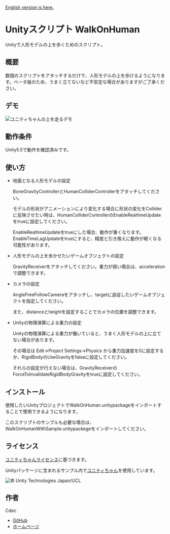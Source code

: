 [English version is here.](https://github.com/CdecPGL/Unity-Script-WalkOnHuman/blob/master/README_en.md)

Unityスクリプト WalkOnHuman
====

Unityで人形モデルの上を歩くためのスクリプト。

## 概要

数個のスクリプトをアタッチするだけで、人形モデルの上を歩けるようになります。ベータ版のため、うまく立てないなど不安定な場合がありますがご了承ください。

## デモ

![ユニティちゃんの上を走るデモ](https://github.com/CdecPGL/ImageRepository/blob/master/WalkOnHumanDemo.gif?raw=true)

## 動作条件

Unity5.5で動作を確認済みです。

## 使い方

- 地面となる人形モデルの設定

    BoneGravityControllerとHumanColliderControllerをアタッチしてください。

    モデルの形状がアニメーションにより変化する場合に形状の変化をColliderに反映させたい時は、HumanColliderControllerのEnableRealtimeUpdateをtrueに設定してください。

    EnableRealtimeUpdateをtrueにした場合、動作が重くなります。EnableTimeLagUpdateをtrueにすると、精度と引き換えに動作が軽くなる可能性があります。

- 人形モデルの上を歩かせたいゲームオブジェクトの設定

    GravityReceiverをアタッチしてください。重力が弱い場合は、accelerationで調整できます。

- カメラの設定

    AngleFreeFollowCameraをアタッチし、targetに追従したいゲームオブジェクトを指定してください。

    また、distanceとheightを設定することでカメラの位置を調整できます。

- Unityの物理演算による重力の設定

    Unityの物理演算による重力が働いていると、うまく人形モデルの上に立てない場合があります。

    その場合は Edit->Project Settings->Physics から重力加速度を0に設定するか、RigidBodyのUseGravityをfalseに設定してください。

    それらの設定が行えない場合は、GravityReceiverのForceToInvalidateRigidBodyGravityをtrueに設定してください。

## インストール

使用したいUnityプロジェクトでWalkOnHuman.unitypackageをインポートすることで使用できるようになります。

このスクリプトのサンプルも必要な場合は、WalkOnHumanWithSample.unitypackegeをインポートしてください。

## ライセンス

[ユニティちゃんライセンス](http://unity-chan.com/contents/license_jp/)に基づきます。

Unityパッケージに含まれるサンプル内で[ユニティちゃん](http://unity-chan.com/)を使用しています。

![© Unity Technologies Japan/UCL](http://unity-chan.com/images/imageLicenseLogo.png "UCL")

## 作者

Cdec
- [GitHub](https://github.com/CdecPGL)
- [ホームページ](http://planetagamelabo.com/homepage)